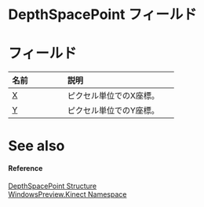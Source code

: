 DepthSpacePoint フィールド  
======================  

<span id="publicfieldsSection"></span>

フィールド
======  

<table>
<colgroup>
<col width="30%" />
<col width="60%" />
</colgroup>
<thead>
<tr class="header">
<th align="left">名前</th>
<th align="left">説明</th>
</tr>
</thead>
<tbody>
<tr class="odd">
<td align="left"><a href="DepthSpacePoint_Structure/DepthSpacePoint_Fields/X_Field.md">X</a></td>
<td align="left">ピクセル単位でのX座標。</td>
</tr>
<tr class="even">
<td align="left"><a href="DepthSpacePoint_Structure/DepthSpacePoint_Fields/Y_Field.md">Y</a></td>
<td align="left">ピクセル単位でのY座標。</td>
</tr>
</tbody>
</table>

<span id="ID4EI"></span>

See also  
========  

<span id="ID4EK"></span>
#### Reference  

[DepthSpacePoint Structure](../DepthSpacePoint_Structure.md)  
 [WindowsPreview.Kinect Namespace](../../Kinect.md)  



<!--Please do not edit the data in the comment block below.-->
<!--
TOCTitle : DepthSpacePoint Fields
RLTitle : DepthSpacePoint Fields
KeywordK : DepthSpacePoint structure, fields
KeywordA : Fields.T:WindowsPreview.Kinect.DepthSpacePoint
AssetID : Fields.T:WindowsPreview.Kinect.DepthSpacePoint
Locale : en-us
CommunityContent : 1
TargetOS : Windows
TopicType : kbSyntax
DocSet : K4Wv2
ProjType : K4Wv2Proj
Technology : Kinect for Windows
Product : Kinect for Windows SDK v2
productversion : 20
-->
